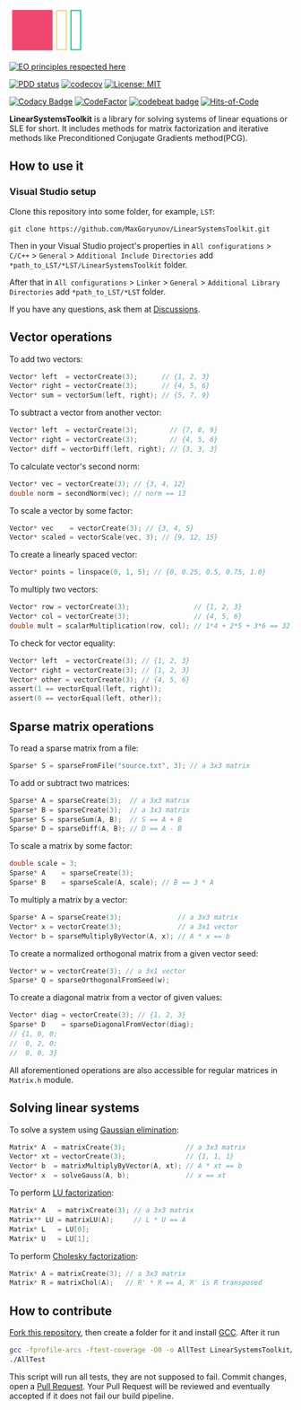 <img src="./logo/LST.png" height="80px"/>

[![EO principles respected here](https://www.elegantobjects.org/badge.svg)](https://www.elegantobjects.org)

[![PDD status](https://www.0pdd.com/svg?name=MaxGoryunov/LinearSystemsToolkit)](https://www.0pdd.com/p?name=MaxGoryunov/LinearSystemsToolkit)
[![codecov](https://codecov.io/gh/MaxGoryunov/LinearSystemsToolkit/branch/master/graph/badge.svg?token=fEHOo3uRp6)](https://codecov.io/gh/MaxGoryunov/LinearSystemsToolkit)
[![License: MIT](https://img.shields.io/badge/License-MIT-blue.svg)](https://github.com/MaxGoryunov/LinearSystemsToolkit/blob/master/LICENSE)

[![Codacy Badge](https://app.codacy.com/project/badge/Grade/2db6f6abce1441629ba53c3157ad3ea7)](https://app.codacy.com/gh/MaxGoryunov/LinearSystemsToolkit/dashboard?utm_source=gh&utm_medium=referral&utm_content=&utm_campaign=Badge_grade)
[![CodeFactor](https://www.codefactor.io/repository/github/maxgoryunov/linearsystemstoolkit/badge)](https://www.codefactor.io/repository/github/maxgoryunov/linearsystemstoolkit)
[![codebeat badge](https://codebeat.co/badges/7d1fb029-8b83-4784-b760-b25f068d80bd)](https://codebeat.co/projects/github-com-maxgoryunov-linearsystemstoolkit-master)
[![Hits-of-Code](https://hitsofcode.com/github/MaxGoryunov/LinearSystemsToolkit)](https://hitsofcode.com/github/MaxGoryunov/LinearSystemsToolkit/view)
<!---![Lines-of-Code](https://tokei.rs/b1/github/MaxGoryunov/LinearSystemsToolkit?branch=master)--->

**LinearSystemsToolkit** is a library for solving systems of linear equations
 or SLE for short. It includes methods for matrix factorization and iterative
 methods like Preconditioned Conjugate Gradients method(PCG).

## How to use it

### Visual Studio setup

Clone this repository into some folder, for example, `LST`:

```git
git clone https://github.com/MaxGoryunov/LinearSystemsToolkit.git
```

Then in your Visual Studio project's properties in `All configurations` > 
`C/C++` > `General` > `Additional Include Directories` add
`*path_to_LST/*LST/LinearSystemsToolkit` folder.

After that in `All configurations` > `Linker` > `General` > 
`Additional Library Directories` add `*path_to_LST/*LST` folder.

If you have any questions, ask them at 
[Discussions](https://github.com/MaxGoryunov/LinearSystemsToolkit/discussions).

## Vector operations

To add two vectors:

```c
Vector* left  = vectorCreate(3);      // {1, 2, 3}
Vector* right = vectorCreate(3);      // {4, 5, 6}
Vector* sum = vectorSum(left, right); // {5, 7, 9}
```

To subtract a vector from another vector:

```c
Vector* left  = vectorCreate(3);        // {7, 8, 9}
Vector* right = vectorCreate(3);        // {4, 5, 6}
Vector* diff = vectorDiff(left, right); // {3, 3, 3}
```

To calculate vector's second norm:

```c
Vector* vec = vectorCreate(3); // {3, 4, 12}
double norm = secondNorm(vec); // norm == 13
```

To scale a vector by some factor:

```c
Vector* vec    = vectorCreate(3); // {3, 4, 5}
Vector* scaled = vectorScale(vec, 3); // {9, 12, 15}
```

To create a linearly spaced vector:

```c
Vector* points = linspace(0, 1, 5); // {0, 0.25, 0.5, 0.75, 1.0}
```

To multiply two vectors:

```c
Vector* row = vectorCreate(3);                // {1, 2, 3}
Vector* col = vectorCreate(3);                // {4, 5, 6}
double mult = scalarMultiplication(row, col); // 1*4 + 2*5 + 3*6 == 32
```

To check for vector equality:

```c
Vector* left  = vectorCreate(3); // {1, 2, 3}
Vector* right = vectorCreate(3); // {1, 2, 3}
Vector* other = vectorCreate(3); // {4, 5, 6}
assert(1 == vectorEqual(left, right));
assert(0 == vectorEqual(left, other));
```

## Sparse matrix operations

To read a sparse matrix from a file:

```c
Sparse* S = sparseFromFile("source.txt", 3); // a 3x3 matrix
```

To add or subtract two matrices:

```c
Sparse* A = sparseCreate(3);  // a 3x3 matrix
Sparse* B = sparseCreate(3);  // a 3x3 matrix
Sparse* S = sparseSum(A, B);  // S == A + B
Sparse* D = sparseDiff(A, B); // D == A - B
```

To scale a matrix by some factor:

```c
double scale = 3;
Sparse* A    = sparseCreate(3);
Sparse* B    = sparseScale(A, scale); // B == 3 * A
```

To multiply a matrix by a vector:

```c
Sparse* A = sparseCreate(3);              // a 3x3 matrix
Vector* x = vectorCreate(3);              // a 3x1 vector
Vector* b = sparseMultiplyByVector(A, x); // A * x == b
```

To create a normalized orthogonal matrix from a given vector seed:

```c
Vector* w = vectorCreate(3); // a 3x1 vector
Sparse* Q = sparseOrthogonalFromSeed(w);
```

To create a diagonal matrix from a vector of given values:

```c
Vector* diag = vectorCreate(3); // {1, 2, 3}
Sparse* D    = sparseDiagonalFromVector(diag);
// {1, 0, 0;
//  0, 2, 0;
//  0, 0, 3}
```

All aforementioned operations are also accessible for regular matrices in `Matrix.h` module.

## Solving linear systems

To solve a system using [Gaussian elimination](https://en.wikipedia.org/wiki/Gaussian_elimination):

```c
Matrix* A  = matrixCreate(3);               // a 3x3 matrix
Vector* xt = vectorCreate(3);               // {1, 1, 1}
Vector* b  = matrixMultiplyByVector(A, xt); // A * xt == b
Vector* x  = solveGauss(A, b);              // x == xt
```

To perform [LU factorization](https://en.wikipedia.org/wiki/LU_decomposition):

```c
Matrix* A   = matrixCreate(3); // a 3x3 matrix
Matrix** LU = matrixLU(A);     // L * U == A
Matrix* L   = LU[0];
Matrix* U   = LU[1];
```

To perform [Cholesky factorization](https://en.wikipedia.org/wiki/Cholesky_decomposition):

```c
Matrix* A = matrixCreate(3); // a 3x3 matrix
Matrix* R = matrixChol(A);   // R' * R == A, R' is R transposed
```

## How to contribute

[Fork this repository](https://docs.github.com/en/get-started/quickstart/fork-a-repo),
then create a folder for it and install [GCC](https://gcc.gnu.org/install/).
After it run

```bash
gcc -fprofile-arcs -ftest-coverage -O0 -o AllTest LinearSystemsToolkit/*.c -lm
./AllTest
```

This script will run all tests, they are not supposed to fail. Commit changes,
open a [Pull Request](https://github.com/MaxGoryunov/saving-iterator/pulls).
Your Pull Request will be reviewed and eventually accepted if it does not fail
our build pipeline.